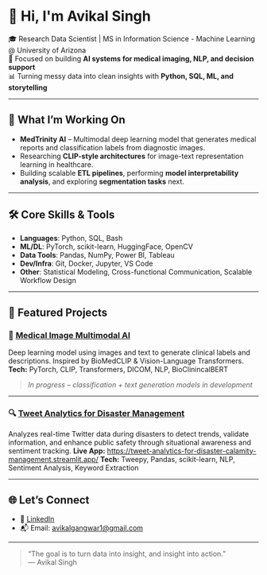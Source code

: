 # 👋 Hi, I'm Avikal Singh

🎓 Research Data Scientist | MS in Information Science - Machine Learning @ University of Arizona  
🔬 Focused on building **AI systems for medical imaging, NLP, and decision support**  
📊 Turning messy data into clean insights with **Python, SQL, ML, and storytelling**

---

## 🚀 What I’m Working On
- **MedTrinity AI** – Multimodal deep learning model that generates medical reports and classification labels from diagnostic images.  
- Researching **CLIP-style architectures** for image-text representation learning in healthcare.  
- Building scalable **ETL pipelines**, performing **model interpretability analysis**, and exploring **segmentation tasks** next.

---

## 🛠️ Core Skills & Tools
- **Languages**: Python, SQL, Bash  
- **ML/DL**: PyTorch, scikit-learn, HuggingFace, OpenCV  
- **Data Tools**: Pandas, NumPy, Power BI, Tableau
- **Dev/Infra**: Git, Docker, Jupyter, VS Code  
- **Other**: Statistical Modeling, Cross-functional Communication, Scalable Workflow Design

---

## 📌 Featured Projects

### 🧠 [Medical Image Multimodal AI](https://github.com/avikalsingh/monai)
Deep learning model using images and text to generate clinical labels and descriptions. Inspired by BioMedCLIP & Vision-Language Transformers.  
**Tech:** PyTorch, CLIP, Transformers, DICOM, NLP, BioClinincalBERT
> _In progress – classification + text generation models in development_

---

### 🔍 [Tweet Analytics for Disaster Management](https://github.com/avikalsingh/Tweet-Analytics-for-Disaster-Calamity-Management)
Analyzes real-time Twitter data during disasters to detect trends, validate information, and enhance public safety through situational awareness and sentiment tracking.
**Live App:** https://tweet-analytics-for-disaster-calamity-management.streamlit.app/
**Tech:** Tweepy, Pandas, scikit-learn, NLP, Sentiment Analysis, Keyword Extraction  

---

## 🌐 Let’s Connect
- 🔗 [LinkedIn](https://www.linkedin.com/in/avikal-singh-079ab8184/)  
- 📬 Email: avikalgangwar1@gmail.com  

---

> “The goal is to turn data into insight, and insight into action.”  
> — Avikal Singh
